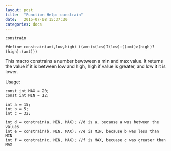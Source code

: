 ```yaml
---
layout: post
title:  "Function Help: constrain"
date:   2015-07-08 15:37:30
categories: docs
---
```


	constrain

	#define constrain(amt,low,high) ((amt)<(low)?(low):((amt)>(high)?(high):(amt)))

This macro constrains a number bewtween a min and max value.
It returns the value if it is between low and high, high if value is greater, and low it it is lower.

Usage:
	
	const int MAX = 20;
	const int MIN = 12;
	
	int a = 15;
	int b = 5;
	int c = 32;

	int d = constrain(a, MIN, MAX);	//d is a, because a was between the values
	int e = constrain(b, MIN, MAX);	//e is MIN, because b was less than MIN
	int f = constrain(c, MIN, MAX);	//f is MAX, becuase c was greater than MAX


